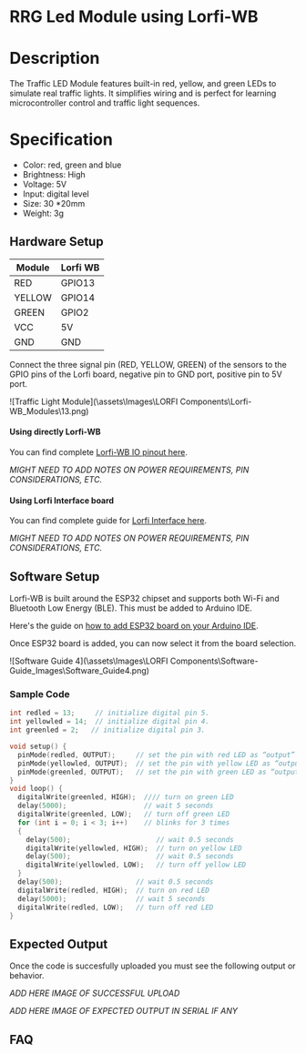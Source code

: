 # RRG Led Module using Lorfi-WB

# Description

The Traffic LED Module features built-in red, yellow, and green LEDs to simulate real traffic lights. It simplifies wiring and is perfect for learning microcontroller control and traffic light sequences.

# Specification

- Color: red, green and blue
- Brightness: High
- Voltage: 5V
- Input: digital level
- Size: 30 *20mm
- Weight: 3g

## Hardware Setup

|     Module    |   Lorfi WB  |
|---------------|-------------|
| RED           | GPIO13      |
| YELLOW        | GPIO14      |
| GREEN         | GPIO2       |
| VCC           | 5V          |
| GND           | GND         |

Connect the three signal pin (RED, YELLOW, GREEN) of the sensors to the GPIO pins of the Lorfi board, negative pin to GND port, positive pin to 5V port.

![Traffic Light Module](\assets\Images\LORFI Components\Lorfi-WB_Modules\13.png)

#### Using directly Lorfi-WB

You can find complete <a href="/docs/Hardware-Guide.html">Lorfi-WB IO pinout here</a>.

*MIGHT NEED TO ADD NOTES ON POWER REQUIREMENTS, PIN CONSIDERATIONS, ETC.*

#### Using Lorfi Interface board

You can find complete guide for <a href="/docs/Hardware-Guide.html">Lorfi Interface here</a>.

*MIGHT NEED TO ADD NOTES ON POWER REQUIREMENTS, PIN CONSIDERATIONS, ETC.*

## Software Setup

Lorfi-WB is built around the ESP32 chipset and supports both Wi-Fi and Bluetooth Low Energy (BLE). This must be added to Arduino IDE.

Here's the guide on <a href="/docs/Software-Guide.html">how to add ESP32 board on your Arduino IDE</a>.

Once ESP32 board is added, you can now select it from the board selection.

![Software Guide 4](\assets\Images\LORFI Components\Software-Guide_Images\Software_Guide4.png)

### Sample Code
```c
int redled = 13;     // initialize digital pin 5.
int yellowled = 14;  // initialize digital pin 4.
int greenled = 2;   // initialize digital pin 3.

void setup() {
  pinMode(redled, OUTPUT);     // set the pin with red LED as “output”
  pinMode(yellowled, OUTPUT);  // set the pin with yellow LED as “output”
  pinMode(greenled, OUTPUT);   // set the pin with green LED as “output”
}
void loop() {
  digitalWrite(greenled, HIGH);  //// turn on green LED
  delay(5000);                   // wait 5 seconds
  digitalWrite(greenled, LOW);   // turn off green LED
  for (int i = 0; i < 3; i++)    // blinks for 3 times
  {
    delay(500);                     // wait 0.5 seconds
    digitalWrite(yellowled, HIGH);  // turn on yellow LED
    delay(500);                     // wait 0.5 seconds
    digitalWrite(yellowled, LOW);   // turn off yellow LED
  }
  delay(500);                  // wait 0.5 seconds
  digitalWrite(redled, HIGH);  // turn on red LED
  delay(5000);                 // wait 5 seconds
  digitalWrite(redled, LOW);   // turn off red LED
}
```

## Expected Output

Once the code is succesfully uploaded you must see the following output or behavior.

*ADD HERE IMAGE OF SUCCESSFUL UPLOAD*

*ADD HERE IMAGE OF EXPECTED OUTPUT IN SERIAL IF ANY*

## FAQ
